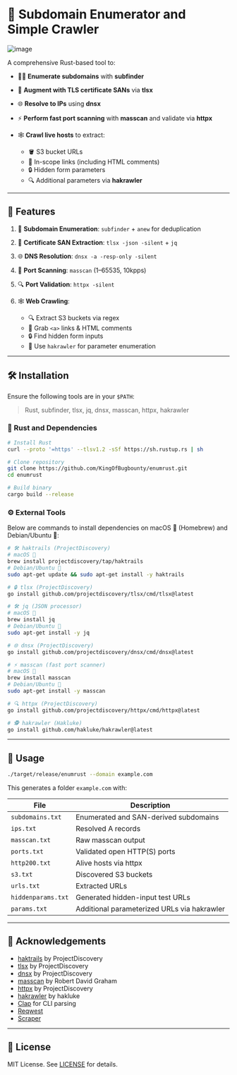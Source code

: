 # 🚀 Subdomain Enumerator and Simple Crawler

![image](https://github.com/user-attachments/assets/0ff77e11-79d7-4232-abb6-785a6815221c)

A comprehensive Rust-based tool to:

* 🕵️‍♂️ **Enumerate subdomains** with **subfinder**
* 🔐 **Augment with TLS certificate SANs** via **tlsx**
* 🌐 **Resolve to IPs** using **dnsx**
* ⚡ **Perform fast port scanning** with **masscan** and validate via **httpx**
* 🕸️ **Crawl live hosts** to extract:

  * 🪣 S3 bucket URLs
  * 🔗 In-scope links (including HTML comments)
  * 🔒 Hidden form parameters
  * 🔍 Additional parameters via **hakrawler**

---

## 🎯 Features

1. 🚀 **Subdomain Enumeration**: `subfinder` + `anew` for deduplication  
2. 🧾 **Certificate SAN Extraction**: `tlsx -json -silent` + `jq`  
3. 🌐 **DNS Resolution**: `dnsx -a -resp-only -silent`  
4. 🔎 **Port Scanning**: `masscan` (1–65535, 10kpps)  
5. 🔍 **Port Validation**: `httpx -silent`  
6. 🕸️ **Web Crawling**:

   * 🔍 Extract S3 buckets via regex  
   * 🔗 Grab `<a>` links & HTML comments  
   * 🔒 Find hidden form inputs  
   * 🏹 Use `hakrawler` for parameter enumeration  

---

## 🛠️ Installation

Ensure the following tools are in your `$PATH`:

> Rust, subfinder, tlsx, jq, dnsx, masscan, httpx, hakrawler

### 🔧 Rust and Dependencies

```bash
# Install Rust
curl --proto '=https' --tlsv1.2 -sSf https://sh.rustup.rs | sh

# Clone repository
git clone https://github.com/KingOfBugbounty/enumrust.git
cd enumrust

# Build binary
cargo build --release
```

### ⚙️ External Tools

Below are commands to install dependencies on macOS 🍎 (Homebrew) and Debian/Ubuntu 🐧:

```bash
# 🛠️ haktrails (ProjectDiscovery)
# macOS 🍎
brew install projectdiscovery/tap/haktrails
# Debian/Ubuntu 🐧
sudo apt-get update && sudo apt-get install -y haktrails

# 🔒 tlsx (ProjectDiscovery)
go install github.com/projectdiscovery/tlsx/cmd/tlsx@latest

# 🛠️ jq (JSON processor)
# macOS 🍎
brew install jq
# Debian/Ubuntu 🐧
sudo apt-get install -y jq

# 🌐 dnsx (ProjectDiscovery)
go install github.com/projectdiscovery/dnsx/cmd/dnsx@latest

# ⚡ masscan (fast port scanner)
# macOS 🍎
brew install masscan
# Debian/Ubuntu 🐧
sudo apt-get install -y masscan

# 🔍 httpx (ProjectDiscovery)
go install github.com/projectdiscovery/httpx/cmd/httpx@latest

# 🕵️ hakrawler (Hakluke)
go install github.com/hakluke/hakrawler@latest
```

---

## 🚀 Usage

```bash
./target/release/enumrust --domain example.com
```

This generates a folder `example.com` with:

| File               | Description                                 |
| ------------------ | ------------------------------------------- |
| `subdomains.txt`   | Enumerated and SAN-derived subdomains       |
| `ips.txt`          | Resolved A records                          |
| `masscan.txt`      | Raw masscan output                          |
| `ports.txt`        | Validated open HTTP(S) ports                |
| `http200.txt`      | Alive hosts via httpx                       |
| `s3.txt`           | Discovered S3 buckets                       |
| `urls.txt`         | Extracted URLs                              |
| `hiddenparams.txt` | Generated hidden-input test URLs            |
| `params.txt`       | Additional parameterized URLs via hakrawler |

---

## 🙏 Acknowledgements

* [haktrails](https://github.com/hakluke/haktrails) by ProjectDiscovery
* [tlsx](https://github.com/projectdiscovery/tlsx) by ProjectDiscovery
* [dnsx](https://github.com/projectdiscovery/dnsx) by ProjectDiscovery
* [masscan](https://github.com/robertdavidgraham/masscan) by Robert David Graham
* [httpx](https://github.com/projectdiscovery/httpx) by ProjectDiscovery
* [hakrawler](https://github.com/hakluke/hakrawler) by hakluke
* [Clap](https://github.com/clap-rs/clap) for CLI parsing
* [Reqwest](https://github.com/seanmonstar/reqwest)
* [Scraper](https://github.com/causal-agent/scraper)

---

## 📄 License

MIT License. See [LICENSE](LICENSE) for details.
